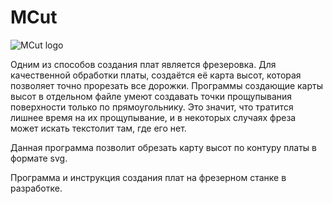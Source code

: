 # MCut
![MCut logo](https://github.com/user-attachments/assets/5285a188-b1d1-46d5-8ebc-f288247cd6a4)



Одним из способов создания плат является фрезеровка. Для качественной обработки платы, создаётся её карта высот, которая позволяет точно прорезать все дорожки. Программы создающие карты высот в отдельном файле умеют создавать точки прощупывания поверхности только по прямоугольнику. Это значит, что тратится лишнее время на их прощупывание, и в некоторых случаях фреза может искать текстолит там, где его нет.

Данная программа позволит обрезать карту высот по контуру платы в формате svg.

Программа и инструкция создания плат на фрезерном станке в разработке.
